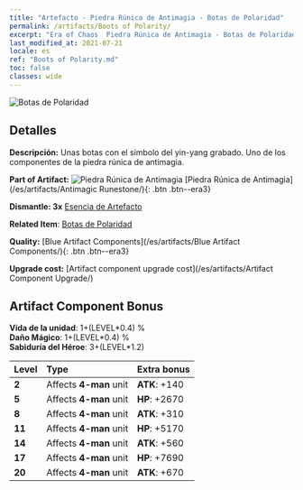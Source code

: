 ```yaml
---
title: "Artefacto - Piedra Rúnica de Antimagia - Botas de Polaridad"
permalink: /artifacts/Boots of Polarity/
excerpt: "Era of Chaos  Piedra Rúnica de Antimagia - Botas de Polaridad. Unas botas con el símbolo del yin-yang grabado. Uno de los componentes de la piedra rúnica de antimagia."
last_modified_at: 2021-07-21
locale: es
ref: "Boots of Polarity.md"
toc: false
classes: wide
---
```


 ![Botas de Polaridad](/images/t/artifact_40233.png)



## Detalles

 **Descripción:** Unas botas con el símbolo del yin-yang grabado. Uno de los componentes de la piedra rúnica de antimagia.

 **Part of Artifact:** ![Piedra Rúnica de Antimagia](/images/t/icon_artifact_23.png) [Piedra Rúnica de Antimagia](/es/artifacts/Antimagic Runestone/){: .btn .btn--era3}

 **Dismantle: 3x** [Esencia de Artefacto](/ItemsES/con_905/)

 **Related Item**: [Botas de Polaridad](/ItemsES/art_120/)

 **Quality:** [Blue Artifact Components](/es/artifacts/Blue Artifact Components/){: .btn .btn--era3}

 **Upgrade cost:** [Artifact component upgrade cost](/es/artifacts/Artifact Component Upgrade/)

## Artifact Component Bonus

  **Vida de la unidad**: 1+(LEVEL\*0.4) %<br/>**Daño Mágico**: 1+(LEVEL\*0.4) %<br/>**Sabiduría del Héroe**: 3+(LEVEL\*1.2)

  |  Level  | Type |    Extra bonus  | 
  |:--------|:-----|:----------------| 
  | **2** | Affects **4-man** unit | **ATK**: +140 | 
  | **5** | Affects **4-man** unit | **HP**: +2670 | 
  | **8** | Affects **4-man** unit | **ATK**: +310 | 
  | **11** | Affects **4-man** unit | **HP**: +5170 | 
  | **14** | Affects **4-man** unit | **ATK**: +560 | 
  | **17** | Affects **4-man** unit | **HP**: +7690 | 
  | **20** | Affects **4-man** unit | **ATK**: +670 | 
